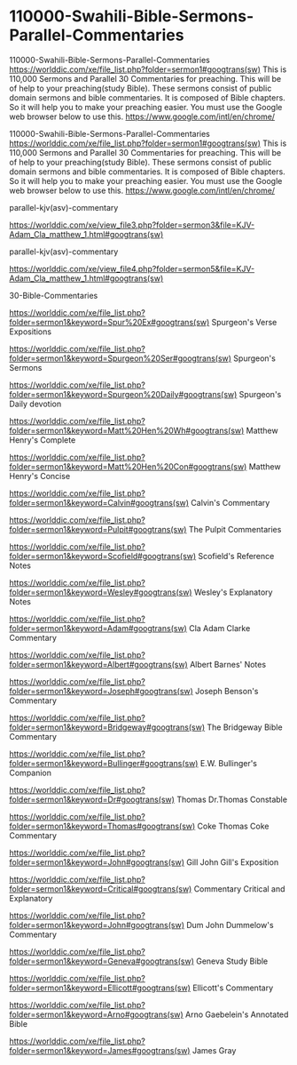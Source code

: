 # 110000-Swahili-Bible-Sermons-Parallel-Commentaries
110000-Swahili-Bible-Sermons-Parallel-Commentaries
https://worlddic.com/xe/file_list.php?folder=sermon1#googtrans(sw) 
This is 110,000 Sermons and Parallel 30 Commentaries for preaching. 
This will be of help to your preaching(study Bible). 
These sermons consist of public domain sermons and bible commentaries. 
It is composed of Bible chapters. 
So it will help you to make your preaching easier.
You must use the Google web browser below to use this.
https://www.google.com/intl/en/chrome/

110000-Swahili-Bible-Sermons-Parallel-Commentaries
https://worlddic.com/xe/file_list.php?folder=sermon1#googtrans(sw) 
This is 110,000 Sermons and Parallel 30 Commentaries for preaching. 
This will be of help to your preaching(study Bible). 
These sermons consist of public domain sermons and bible commentaries. 
It is composed of Bible chapters. 
So it will help you to make your preaching easier.
You must use the Google web browser below to use this.
https://www.google.com/intl/en/chrome/


parallel-kjv(asv)-commentary

https://worlddic.com/xe/view_file3.php?folder=sermon3&file=KJV-Adam_Cla_matthew_1.html#googtrans(sw) 

parallel-kjv(asv)-commentary

https://worlddic.com/xe/view_file4.php?folder=sermon5&file=KJV-Adam_Cla_matthew_1.html#googtrans(sw)

30-Bible-Commentaries

 https://worlddic.com/xe/file_list.php?folder=sermon1&keyword=Spur%20Ex#googtrans(sw) Spurgeon's Verse Expositions 
 
 https://worlddic.com/xe/file_list.php?folder=sermon1&keyword=Spurgeon%20Ser#googtrans(sw) Spurgeon's Sermons 
 
 https://worlddic.com/xe/file_list.php?folder=sermon1&keyword=Spurgeon%20Daily#googtrans(sw) Spurgeon's Daily devotion 
 
 https://worlddic.com/xe/file_list.php?folder=sermon1&keyword=Matt%20Hen%20Wh#googtrans(sw) Matthew Henry's Complete 
 
 https://worlddic.com/xe/file_list.php?folder=sermon1&keyword=Matt%20Hen%20Con#googtrans(sw) Matthew Henry's Concise 


 https://worlddic.com/xe/file_list.php?folder=sermon1&keyword=Calvin#googtrans(sw) Calvin's Commentary  
 
 https://worlddic.com/xe/file_list.php?folder=sermon1&keyword=Pulpit#googtrans(sw) The Pulpit Commentaries 
 
 https://worlddic.com/xe/file_list.php?folder=sermon1&keyword=Scofield#googtrans(sw) Scofield's Reference Notes  
 
 https://worlddic.com/xe/file_list.php?folder=sermon1&keyword=Wesley#googtrans(sw) Wesley's Explanatory Notes 
 
 https://worlddic.com/xe/file_list.php?folder=sermon1&keyword=Adam#googtrans(sw) Cla Adam Clarke Commentary 
 

 https://worlddic.com/xe/file_list.php?folder=sermon1&keyword=Albert#googtrans(sw) Albert Barnes' Notes 
 
 https://worlddic.com/xe/file_list.php?folder=sermon1&keyword=Joseph#googtrans(sw) Joseph Benson's Commentary 
 
 https://worlddic.com/xe/file_list.php?folder=sermon1&keyword=Bridgeway#googtrans(sw) The Bridgeway Bible Commentary 
 
 https://worlddic.com/xe/file_list.php?folder=sermon1&keyword=Bullinger#googtrans(sw) E.W. Bullinger's Companion 
 
 https://worlddic.com/xe/file_list.php?folder=sermon1&keyword=Dr#googtrans(sw) Thomas Dr.Thomas Constable 
 
 
 https://worlddic.com/xe/file_list.php?folder=sermon1&keyword=Thomas#googtrans(sw) Coke Thomas Coke Commentary 
 
 https://worlddic.com/xe/file_list.php?folder=sermon1&keyword=John#googtrans(sw) Gill John Gill's Exposition 
 
 https://worlddic.com/xe/file_list.php?folder=sermon1&keyword=Critical#googtrans(sw) Commentary Critical and Explanatory 
 
 https://worlddic.com/xe/file_list.php?folder=sermon1&keyword=John#googtrans(sw) Dum John Dummelow's Commentary 
 
 https://worlddic.com/xe/file_list.php?folder=sermon1&keyword=Geneva#googtrans(sw) Geneva Study Bible 
 
 
 https://worlddic.com/xe/file_list.php?folder=sermon1&keyword=Ellicott#googtrans(sw) Ellicott's Commentary 
 
 https://worlddic.com/xe/file_list.php?folder=sermon1&keyword=Arno#googtrans(sw) Arno Gaebelein's Annotated Bible 
 
 https://worlddic.com/xe/file_list.php?folder=sermon1&keyword=James#googtrans(sw) James Gray 
 
 
